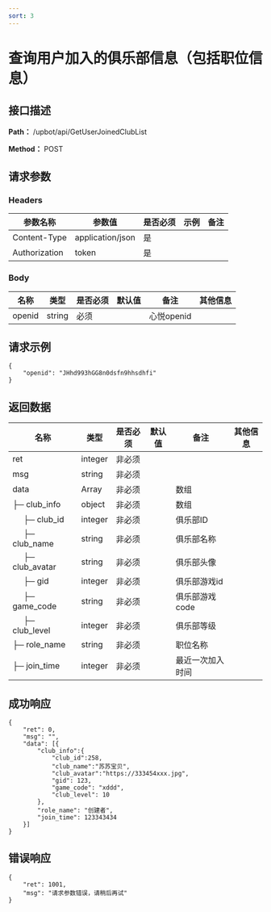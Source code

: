 ```yaml
---
sort: 3
---
```


# 查询用户加入的俱乐部信息（包括职位信息）

## 接口描述

**Path：** /upbot/api/GetUserJoinedClubList

**Method：** POST


## 请求参数

### Headers

| 参数名称          | 参数值              | 是否必须 | 示例 | 备注 |
|---------------|------------------|------|----|----|
| Content-Type  | application/json | 是    |    |    |
| Authorization | token            | 是    |    |    |

### Body

| 名称                   | 类型         | 是否必须 | 默认值 | 备注                        | 其他信息                                         |
|----------------------|------------|------|-----|---------------------------|----------------------------------------------|
| openid                  | string    | 必须   |     | 心悦openid                    |                                              |


## 请求示例
```
{
    "openid": "JHhd993hGG8n0dsfn9hhsdhfi"
}
```

## 返回数据

| 名称  | 类型      | 是否必须 | 默认值 | 备注 | 其他信息          |
|-----|---------|------|-----|----|---------------|
| ret | integer | 非必须  |     |    |  |
| msg | string  | 非必须  |     |    |               |
| data | Array  | 非必须  |     |   数组 |               |
| ├─ club_info | object  | 非必须  |     |   数组 |               |
| &nbsp;&nbsp;&nbsp;&nbsp; ├─ club_id          | integer    | 非必须  |     | 俱乐部ID              |                                              |
| &nbsp;&nbsp;&nbsp;&nbsp; ├─ club_name        | string    | 非必须  |     | 俱乐部名称              |                                              |
| &nbsp;&nbsp;&nbsp;&nbsp; ├─ club_avatar      | string    | 非必须  |     | 俱乐部头像              |                                              |
| &nbsp;&nbsp;&nbsp;&nbsp; ├─ gid          | integer    | 非必须  |     | 俱乐部游戏id              |                                              |
| &nbsp;&nbsp;&nbsp;&nbsp; ├─ game_code        | string    | 非必须  |     | 俱乐部游戏code              |                                              |
| &nbsp;&nbsp;&nbsp;&nbsp; ├─ club_level        | integer    | 非必须  |     | 俱乐部等级              |                                              |                
| ├─ role_name          | string    | 非必须  |     | 职位名称              |                                              |
| ├─ join_time          | integer    | 非必须  |     | 最近一次加入时间              |                                              |

## 成功响应
```
{
    "ret": 0,
    "msg": "",
    "data": [{
        "club_info":{
            "club_id":258,
            "club_name":"苏苏宝贝",
            "club_avatar":"https://333454xxx.jpg",
            "gid": 123,
            "game_code": "xddd",
            "club_level": 10
        },
        "role_name": "创建者",
        "join_time": 123343434
    }]
}
```

## 错误响应
```
{
	"ret": 1001,
	"msg": "请求参数错误，请稍后再试"
}
``` 

